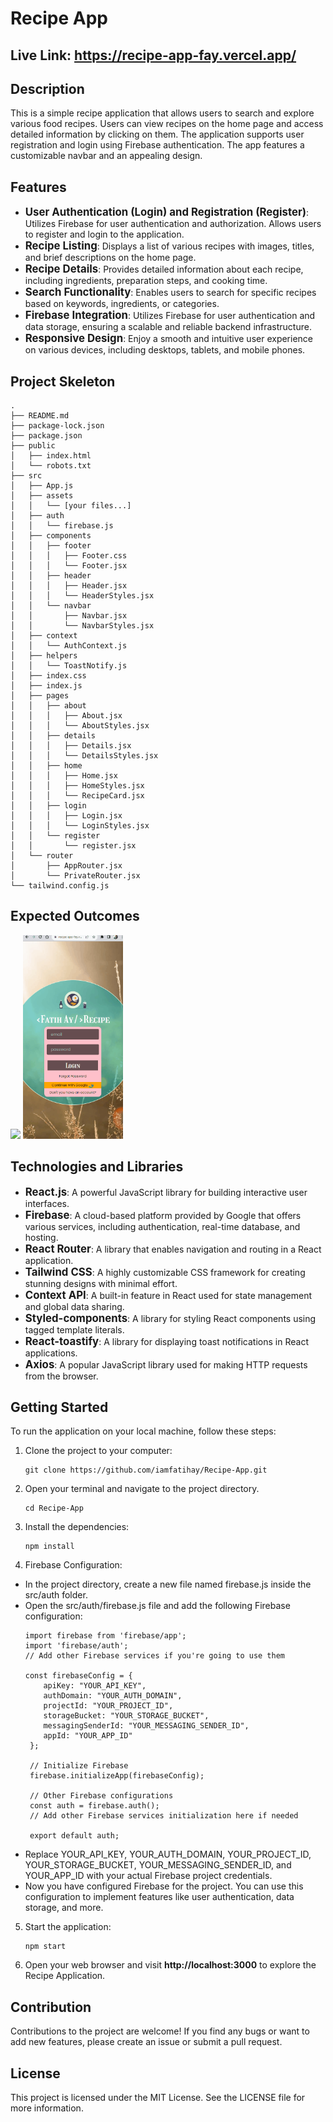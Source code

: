 # Recipe App

## Live Link: https://recipe-app-fay.vercel.app/

## Description

This is a simple recipe application that allows users to search and explore various food recipes. Users can view recipes on the home page and access detailed information by clicking on them. The application supports user registration and login using Firebase authentication. The app features a customizable navbar and an appealing design.

## Features

- <span style="font-size: larger;">**User Authentication (Login) and Registration (Register)**</span>: Utilizes Firebase for user authentication and authorization. Allows users to register and login to the application.
- <span style="font-size: larger;">**Recipe Listing**</span>: Displays a list of various recipes with images, titles, and brief descriptions on the home page.
- <span style="font-size: larger;">**Recipe Details**</span>: Provides detailed information about each recipe, including ingredients, preparation steps, and cooking time.
- <span style="font-size: larger;">**Search Functionality**</span>: Enables users to search for specific recipes based on keywords, ingredients, or categories.
- <span style="font-size: larger;">**Firebase Integration**</span>: Utilizes Firebase for user authentication and data storage, ensuring a scalable and reliable backend infrastructure.
- <span style="font-size: larger;">**Responsive Design**</span>: Enjoy a smooth and intuitive user experience on various devices, including desktops, tablets, and mobile phones.

## Project Skeleton

```
.
├── README.md
├── package-lock.json
├── package.json
├── public
│   ├── index.html
│   └── robots.txt
├── src
│   ├── App.js
│   ├── assets
│   │   └── [your files...]
│   ├── auth
│   │   └── firebase.js
│   ├── components
│   │   ├── footer
│   │   │   ├── Footer.css
│   │   │   └── Footer.jsx
│   │   ├── header
│   │   │   ├── Header.jsx
│   │   │   └── HeaderStyles.jsx
│   │   └── navbar
│   │       ├── Navbar.jsx
│   │       └── NavbarStyles.jsx
│   ├── context
│   │   └── AuthContext.js
│   ├── helpers
│   │   └── ToastNotify.js
│   ├── index.css
│   ├── index.js
│   ├── pages
│   │   ├── about
│   │   │   ├── About.jsx
│   │   │   └── AboutStyles.jsx
│   │   ├── details
│   │   │   ├── Details.jsx
│   │   │   └── DetailsStyles.jsx
│   │   ├── home
│   │   │   ├── Home.jsx
│   │   │   ├── HomeStyles.jsx
│   │   │   └── RecipeCard.jsx
│   │   ├── login
│   │   │   ├── Login.jsx
│   │   │   └── LoginStyles.jsx
│   │   └── register
│   │       └── register.jsx
│   └── router
│       ├── AppRouter.jsx
│       └── PrivateRouter.jsx
└── tailwind.config.js
```

## Expected Outcomes

<div >
<img width="660px" src="./recipe.gif"/>
<img width="160px" src="./recipe1.gif"/>
</div>

## Technologies and Libraries

- <span style="font-size: larger;">**React.js**</span>: A powerful JavaScript library for building interactive user interfaces.
- <span style="font-size: larger;">**Firebase**</span>: A cloud-based platform provided by Google that offers various services, including authentication, real-time database, and hosting.
- <span style="font-size: larger;">**React Router**</span>: A library that enables navigation and routing in a React application.
- <span style="font-size: larger;">**Tailwind CSS**</span>: A highly customizable CSS framework for creating stunning designs with minimal effort.
- <span style="font-size: larger;">**Context API**</span>: A built-in feature in React used for state management and global data sharing.
- <span style="font-size: larger;">**Styled-components**</span>: A library for styling React components using tagged template literals.
- <span style="font-size: larger;">**React-toastify**</span>: A library for displaying toast notifications in React applications.
- <span style="font-size: larger;">**Axios**</span>: A popular JavaScript library used for making HTTP requests from the browser.

## Getting Started

To run the application on your local machine, follow these steps:

1. Clone the project to your computer:

   ```
   git clone https://github.com/iamfatihay/Recipe-App.git
   ```

2. Open your terminal and navigate to the project directory.
   ```
   cd Recipe-App
   ```
3. Install the dependencies:
   ```
   npm install
   ```
4. Firebase Configuration:

- In the project directory, create a new file named firebase.js inside the src/auth folder.
- Open the src/auth/firebase.js file and add the following Firebase configuration:
  ```
  import firebase from 'firebase/app';
  import 'firebase/auth';
  // Add other Firebase services if you're going to use them

  const firebaseConfig = {
      apiKey: "YOUR_API_KEY",
      authDomain: "YOUR_AUTH_DOMAIN",
      projectId: "YOUR_PROJECT_ID",
      storageBucket: "YOUR_STORAGE_BUCKET",
      messagingSenderId: "YOUR_MESSAGING_SENDER_ID",
      appId: "YOUR_APP_ID"
   };

   // Initialize Firebase
   firebase.initializeApp(firebaseConfig);

   // Other Firebase configurations
   const auth = firebase.auth();
   // Add other Firebase services initialization here if needed

   export default auth;
  
- Replace YOUR_API_KEY, YOUR_AUTH_DOMAIN, YOUR_PROJECT_ID, YOUR_STORAGE_BUCKET, YOUR_MESSAGING_SENDER_ID, and YOUR_APP_ID with your actual Firebase project credentials.
- Now you have configured Firebase for the project. You can use this configuration to implement features like user authentication, data storage, and more.

5. Start the application:
   ```
   npm start
   ```

6. Open your web browser and visit **http://localhost:3000** to explore the Recipe Application.


## Contribution
Contributions to the project are welcome! If you find any bugs or want to add new features, please create an issue or submit a pull request.

## License
This project is licensed under the MIT License. See the LICENSE file for more information.
